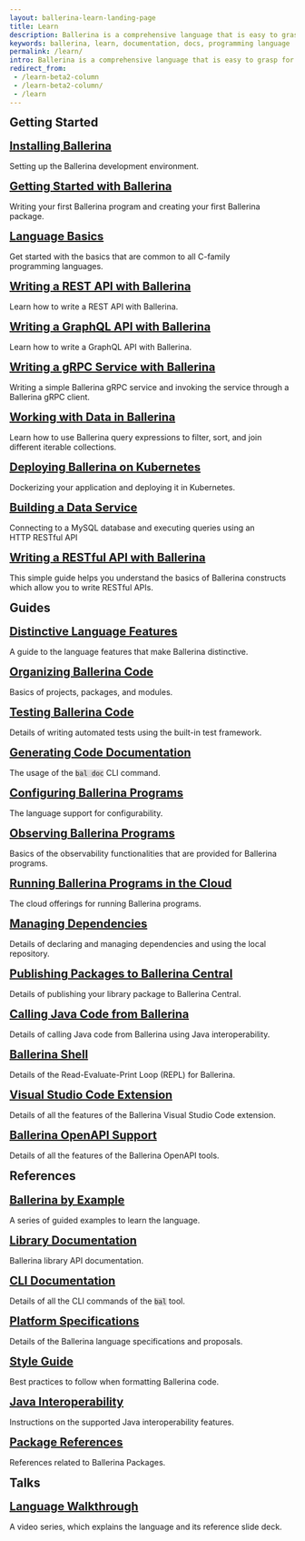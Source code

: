 ```yaml
---
layout: ballerina-learn-landing-page
title: Learn
description: Ballerina is a comprehensive language that is easy to grasp for anyone with prior programming experience. Start learning with the material below.
keywords: ballerina, learn, documentation, docs, programming language
permalink: /learn/
intro: Ballerina is a comprehensive language that is easy to grasp for anyone with prior programming experience. Let's start learning Ballerina.
redirect_from:
 - /learn-beta2-column
 - /learn-beta2-column/
 - /learn
---
```


<style>
	:not(pre) > code[class*="language-"], pre[class*="language-"]{
		    background: #e0dede !important;
	}
.cBallerina-io-Gray-row.cLandingPageintro{ 
	padding-bottom:0;
}

.cBallerina-io-Home-Middle-col{
	padding-left:15px !important;
} 
.column-gray-box{ 
    padding: 40px 25px 15px 25px;
    background-color:#fff;
	height:	100%;
}
.row h2{ 
  display:block;
  margin-top:10px;
}
.card h3{ 
  font-size:20px;
  margin:0px !important;
}

.card p{
    margin-top:15px !important;
    margin-bottom:0px !important;
}

.card{
    border: none;
    margin: 10px 40px 15px 0px;
    padding: 0px 0px;
    /* max-width: 530px; */
    
}

.card:hover{
    color:#464646 !important;
    /* background-color:#F8F8F8; */
}

.column-gray-box-row{
	display: -webkit-box;
    display: -ms-flexbox;
    display: flex;
    -ms-flex-wrap: wrap;
    flex-wrap: wrap;
    margin-right: -15px;
    margin-left: -15px;
    margin-top: -15px;
}
.column-gray-box-grid{
    -webkit-box-flex: 0;
    -ms-flex: 0 0 100;
    flex: 0 0 100;
    max-width: 100;
	padding-left:15px;
	padding-right:15px;
	padding-top:15px;

}
/* Add para height to keep consistency Medium devices (landscape tablets, 768px and up) */
@media only screen and (min-width: 768px) {
    .card{
    max-width: 700px !important;
}
}
/* Add para height to keep consistency in Large devices (laptops/desktops, 992px and up) */
@media only screen and (min-width: 992px) {
    .card p{
    height:54px !important;
}
.card{
    max-width: 450px !important;
}
}

/* Add para height to keep consistency in Extra large devices (large laptops and desktops, 1200px and up) */
@media only screen and (min-width: 1200px) {
    .card p{
    height:54px !important;
}
.card{
    max-width: 550px !important;
}
}
</style>


<div class="row" style=" margin-bottom:30px">
<h2 id="getting-started">Getting Started</h2>
<div class="row">
<div class="col-lg-6 col-md-6 col-sm-12 card" >
  <a href="/learn/installing-ballerina/setting-up-ballerina/">
    <h3 id="installing-ballerina">Installing Ballerina</h3> </a>
    <p >Setting up the Ballerina development environment.  </p>
</div>

<div class="col-lg-6 col-md-6 col-sm-12 card" style="margin-right:0px !important;">
 <a href="/learn/getting-started-with-ballerina/">
    <h3 id="hello-world">Getting Started with Ballerina</h3></a>
   <p >Writing your first Ballerina program and creating your first Ballerina package. </p>
</div>
</div>

<div class="row">


<div class="col-lg-6 col-md-6 col-sm-12 card">
<a href="/learn/language-basics/">
    <h3 id="language-basics">Language Basics</h3></a>
    <p >Get started with the basics that are common to all C-family programming languages. </p>
</div>
<div class="col-lg-6 col-md-6 col-sm-12 card" style="margin-right:0px !important;">
<a href="/learn/writing-a-rest-api-with-ballerina/">
    <h3 id="working-with-data">Writing a REST API with Ballerina</h3></a>
    <p >Learn how to write a REST API with Ballerina. </p>
</div>
</div>

<div class="row">
<div class="col-lg-6 col-md-6 col-sm-12 card">
<a href="/learn/writing-a-graphql-api-with-ballerina/">
    <h3 id="working-with-data">Writing a GraphQL API with Ballerina</h3></a>
    <p >Learn how to write a GraphQL API with Ballerina. </p>
</div>
<div class="col-lg-6 col-md-6 col-sm-12 card" style="margin-right:0px !important;">
<a href="/learn/writing-a-grpc-service-with-ballerina/">
    <h3 id="building-a-data-service">Writing a gRPC Service with Ballerina</h3></a>
    <p >Writing a simple Ballerina gRPC service and invoking the service through a Ballerina gRPC client. </p>
</div>
</div>

<div class="row">
<div class="col-lg-6 col-md-6 col-sm-12 card">
<a href="/learn/working-with-data/">
    <h3 id="working-with-data">Working with Data in Ballerina</h3></a>
    <p >Learn how to use Ballerina query expressions to filter, sort, and join different iterable collections. </p>
</div>
<div class="col-lg-6 col-md-6 col-sm-12 card" style="margin-right:0px !important;">
 <a href="/learn/deploying-ballerina-on-kubernetes/">
    <h3 id="hello-world">Deploying Ballerina on Kubernetes</h3></a>
   <p >Dockerizing your application and deploying it in Kubernetes. </p>
</div>
</div>

<div class="row">
<div class="col-lg-6 col-md-6 col-sm-12 card">
<a href="/learn/building-a-data-service/">
    <h3 id="building-a-data-service">Building a Data Service</h3></a>
    <p >Connecting to a MySQL database and executing queries using an HTTP RESTful API </p>
</div>
<div class="col-lg-6 col-md-6 col-sm-12 card"  style="margin-right:0px !important;">
<a href="/learn/writing-a-restful-api-with-ballerina/">
 <h3 id="writing-a-restful-api-with-ballerina">Writing a RESTful API with Ballerina</h3></a>
		<p>This simple guide helps you understand the basics of Ballerina constructs which allow you to write RESTful APIs.</p>
</div>
</div>

<div class="row" style="margin-bottom:30px;">
<h2 id="concepts">Guides</h2>

<div class="row">
<div class="col-lg-6 col-md-6 col-sm-12 card">
 <a href="/learn/distinctive-language-features/network-interaction/">
  <h3 id="distinctive-language-features">Distinctive Language Features</h3></a>
 	<p>A guide to the language features that make Ballerina distinctive.  </p>
</div>
<div class="col-lg-6 col-md-6 col-sm-12 card" style="margin-right:0px !important;">
 <a href="/learn/organizing-ballerina-code/package-layout/">
  <h3 id="organizing-ballerina-code">Organizing Ballerina Code</h3></a>
 	<p>Basics of projects, packages, and modules.  </p>
</div>

</div>

<div class="row">
<div class="col-lg-6 col-md-6 col-sm-12 card"  >
  <a href="/learn/testing-ballerina-code/quick-start-on-testing/">
   <h3 id="testing-ballerina-code">Testing Ballerina Code</h3> </a>
    <p>Details of writing automated tests using the built-in test framework.  </p>
</div>
<div class="col-lg-6 col-md-6 col-sm-12 card" style="margin-right:0px !important">
  <a href="/learn/generating-code-documentation/">
  <h3 id="generatinging-code-documentation">Generating Code Documentation
</h3></a>
  	<p>The usage of the <code class="highlighter-rouge language-plaintext">bal doc</code> CLI command.   </p>
</div>
</div>

<div class="row">

<div class="col-lg-6 col-md-6 col-sm-12 card"   >
 <a href="/learn/configuring-ballerina-programs/quick-start-on-configurable-variables">
  	<h3 id="configuring-ballerina-programs">Configuring Ballerina Programs</h3></a>
 	<p>The language support for configurability.   </p>

</div>

<div class="col-lg-6 col-md-6 col-sm-12 card" style="margin-right:0px !important">
  <a href="/learn/observing-ballerina-programs/observing-your-application-with-prometheus-grafana-jaeger-and-the-elastic-stack/">
 	<h3 id="observing-ballerina-programs">Observing Ballerina Programs
</h3></a>
  		<p>Basics of the observability functionalities that are provided for Ballerina programs. </p>
</div>
</div>

<div class="row">

<div class="col-lg-6 col-md-6 col-sm-12 card"  >
 <a href="/learn/running-ballerina-programs-in-the-cloud/code-to-cloud-deployment/">
  		<h3 id="running-ballerina-programs-in-the-cloud">Running Ballerina Programs in the Cloud
</h3></a>
 	<p>The cloud offerings for running Ballerina programs.  </p>

</div>
<div class="col-lg-6 col-md-6 col-sm-12 card" style="margin-right:0px !important;">
  <a href="/learn/managing-dependencies/">
 	<h3 id="managing-dependencies">Managing Dependencies </h3></a>
  			<p>Details of declaring and managing dependencies and using the local repository.</p>
</div>
</div>	

<div class="row">
<div class="col-lg-6 col-md-6 col-sm-12 card"  >
<a href="/learn/publishing-packages-to-ballerina-central/">
  		<h3 id="publishing-packages-to-ballerina-central">Publishing Packages to Ballerina Central</h3></a>
		<p>Details of publishing your library package to Ballerina Central.  </p>
</div>
<div class="col-lg-6 col-md-6 col-sm-12 card"  style="margin-right:0px !important;">
<a href="/learn/calling-java-code-from-ballerina/">
 <h3 id="calling-java-code-from-ballerina">Calling Java Code from Ballerina</h3></a>
		<p>Details of calling Java code from Ballerina using Java interoperability.  </p>
</div>
</div>

<div class="row">
<div class="col-lg-6 col-md-6 col-sm-12 card" >
<h3 id="language-walkthrough-video"><a href="/learn/ballerina-shell/">Ballerina Shell</a></h3>
<p>Details of the Read-Evaluate-Print Loop (REPL) for Ballerina.</p>
</div>
<div class="col-lg-6 col-md-6 col-sm-12 card" style="margin-right:0px !important;">
 <a href="https://marketplace.visualstudio.com/items?itemName=WSO2.ballerina">
    <h3 id="installing-ballerina">Visual Studio Code Extension</h3></a>
    <p >Details of all the features of the Ballerina Visual Studio Code extension. </p>
</div>
</div>

<div class="row">
<div class="col-lg-6 col-md-6 col-sm-12 card">
 <a href="/learn/ballerina-openapi-support/">
    <h3 id="ballerina-openapi">Ballerina OpenAPI Support </h3></a>
    <p >Details of all the features of the Ballerina OpenAPI tools. </p>
</div>
</div>

<div class="row" style="margin-bottom:30px">
	<h2 id="references">References</h2>

  <div class="row">
<div class="col-lg-6 col-md-6 col-sm-12 card" >
<a href="/learn/by-example/">
    <h3 id="learn-by-example">Ballerina by Example</h3></a>
    <p >A series of guided examples to learn the language. </p>
</div>
<div class="col-lg-6 col-md-6 col-sm-12 card" style="margin-right:0px !important;">
 <a href="https://lib.ballerina.io/">
  	<h3 id="library-documentation">Library Documentation</h3></a>
		<p>Ballerina library API documentation. </p>
</div>

</div>
	
<div class="row">
<div class="col-lg-6 col-md-6 col-sm-12 card" >
  <a href="/learn/cli-documentation/cli-commands/">
 	<h3 id="the-bal-tool">CLI Documentation</h3></a>
		<p>Details of all the CLI commands of the <code class="highlighter-rouge language-plaintext">bal</code> tool.  </p>
</div>

<div class="col-lg-6 col-md-6 col-sm-12 card" style="margin-right:0px !important;">
 <a href="/learn/platform-specifications/">
  <h3 id="specifications">Platform Specifications</h3></a>
		<p>Details of the Ballerina language specifications and proposals.  </p>
</div>
</div>


<div class="row">

<div class="col-lg-6 col-md-6 col-sm-12 card" >
  <a href="/learn/style-guide/coding-conventions/">
 	 <h3 id="style-guide">Style Guide</h3></a>
		<p>Best practices to follow when formatting Ballerina code.   </p>
</div>

<div class="col-lg-6 col-md-6 col-sm-12 card" style="margin-right:0px !important;">
  <a href="/learn/java-interoperability/">
     <h3 id="the-bal-tool">Java Interoperability</h3></a>
		<p>Instructions on the supported Java interoperability features.  </p>
</div>
</div>

<div class="row">
<div class="col-lg-6 col-md-6 col-sm-12 card" >
  <a href="/learn/style-guide/package-references/">
 	 <h3 id="style-guide">Package References</h3></a>
		<p>References related to Ballerina Packages.</p>
</div>
</div>


<div class="row" style=" margin-bottom:30px">
<h2 id="getting-started">Talks</h2>
<div class="row">
<div class="col-lg-6 col-md-6 col-sm-12 card" style="margin-right:0px !important;">
  <a href="/learn/language-walkthrough/">
   	<h3 id="language-walkthrough-video">Language Walkthrough</h3></a>
  <p >A video series, which explains the language and its reference slide deck. </p>
</div>
</div>
</div>
 